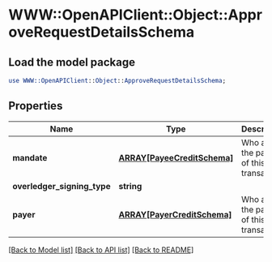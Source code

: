 # WWW::OpenAPIClient::Object::ApproveRequestDetailsSchema

## Load the model package
```perl
use WWW::OpenAPIClient::Object::ApproveRequestDetailsSchema;
```

## Properties
Name | Type | Description | Notes
------------ | ------------- | ------------- | -------------
**mandate** | [**ARRAY[PayeeCreditSchema]**](PayeeCreditSchema.md) | Who are the payees of this transaction | [optional] 
**overledger_signing_type** | **string** |  | [optional] 
**payer** | [**ARRAY[PayerCreditSchema]**](PayerCreditSchema.md) | Who are the payers of this transaction | [optional] 

[[Back to Model list]](../README.md#documentation-for-models) [[Back to API list]](../README.md#documentation-for-api-endpoints) [[Back to README]](../README.md)


